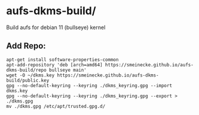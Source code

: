 # aufs-dkms-build/
Build aufs for debian 11 (bullseye) kernel


## Add Repo:
```
apt-get install software-properties-common
apt-add-repository 'deb [arch=amd64] https://smeinecke.github.io/aufs-dkms-build/repo bullseye main'
wget -O ~/dkms.key https://smeinecke.github.io/aufs-dkms-build/public.key
gpg --no-default-keyring --keyring ./dkms_keyring.gpg --import dkms.key
gpg --no-default-keyring --keyring ./dkms_keyring.gpg --export > ./dkms.gpg
mv ./dkms.gpg /etc/apt/trusted.gpg.d/
```